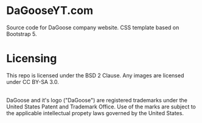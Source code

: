# DaGooseYT.com
Source code for DaGoose company website. CSS template based on Bootstrap 5.

# Licensing
This repo is licensed under the BSD 2 Clause. Any images are licensed under CC BY-SA 3.0.<br /><br />

DaGoose and it's logo ("DaGoose") are registered trademarks under the United States Patent and Trademark Office. Use of the marks are subject to the applicable intellectual propety laws governed by the United States.
